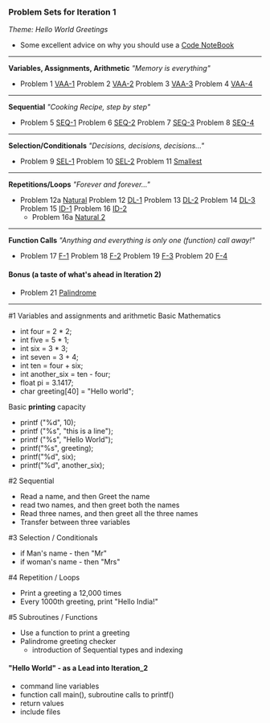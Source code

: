 ### Problem Sets for Iteration 1
_Theme: Hello World Greetings_
- Some excellent advice on why you should use a [Code NoteBook](docs/Java%20Rockstar.md)

---
**Variables, Assignments, Arithmetic** _"Memory is everything"_
- Problem 1 [VAA-1](https://cloudcoder.kgisl.com/cloudcoder/#exercise?c=26,p=940)
  Problem 2  [VAA-2](https://cloudcoder.kgisl.com/cloudcoder/#exercise?c=26,p=941) 
  Problem 3 [VAA-3](https://cloudcoder.kgisl.com/cloudcoder/#exercise?c=26,p=943) 
  Problem 4 [VAA-4](https://cloudcoder.kgisl.com/cloudcoder/#exercise?c=26,p=942)

---
**Sequential** _"Cooking Recipe, step by step"_
- Problem 5 [SEQ-1](https://cloudcoder.kgisl.com/cloudcoder/#exercise?c=26,p=944) 
  Problem 6 [SEQ-2](https://cloudcoder.kgisl.com/cloudcoder/#exercise?c=26,p=945) 
  Problem 7 [SEQ-3](https://cloudcoder.kgisl.com/cloudcoder/#exercise?c=26,p=946) 
  Problem 8 [SEQ-4](https://cloudcoder.kgisl.com/cloudcoder/#exercise?c=26,p=947)

---
**Selection/Conditionals** _"Decisions, decisions, decisions..."_
- Problem 9 [SEL-1](https://cloudcoder.kgisl.com/cloudcoder/#exercise?c=27,p=949) 
  Problem 10 [SEL-2](https://cloudcoder.kgisl.com/cloudcoder/#exercise?c=27,p=948) 
  Problem 11 [Smallest](https://cloudcoder.kgisl.com/cloudcoder/#exercise?c=27,p=888) 

---
**Repetitions/Loops** _"Forever and forever..."_
- Problem 12a [Natural](https://cloudcoder.kgisl.com/cloudcoder/#exercise?c=28,p=909)
  Problem 12 [DL-1](https://cloudcoder.kgisl.com/cloudcoder/#exercise?c=28,p=950) 
  Problem 13 [DL-2](https://cloudcoder.kgisl.com/cloudcoder/#exercise?c=28,p=951) 
  Problem 14 [DL-3](https://cloudcoder.kgisl.com/cloudcoder/#exercise?c=28,p=952) 
  Problem 15 [ID-1](https://cloudcoder.kgisl.com/cloudcoder/#exercise?c=28,p=953) 
  Problem 16 [ID-2](https://cloudcoder.kgisl.com/cloudcoder/#exercise?c=28,p=954) 
  - Problem 16a [Natural 2](https://cloudcoder.kgisl.com/cloudcoder/#exercise?c=28,p=961)

---
**Function Calls** _"Anything and everything is only one (function) call away!"_
- Problem 17 [F-1](https://cloudcoder.kgisl.com/cloudcoder/#exercise?c=30,p=956) 
  Problem 18 [F-2](https://cloudcoder.kgisl.com/cloudcoder/#exercise?c=30,p=955)
  Problem 19 [F-3](https://cloudcoder.kgisl.com/cloudcoder/#exercise?c=30,p=958)
  Problem 20 [F-4](https://cloudcoder.kgisl.com/cloudcoder/#exercise?c=30,p=959)

#### Bonus (a taste of what's ahead in Iteration 2)
- Problem 21 [Palindrome](https://cloudcoder.kgisl.com/cloudcoder/#exercise?c=29,p=960)


---

#1 Variables and assignments and arithmetic
Basic Mathematics 
- int four = 2 * 2;
- int five =  5 * 1;
- int six = 3 * 3;
- int seven = 3 + 4;
- int ten = four + six; 
- int another_six = ten - four; 
- float pi = 3.1417; 
- char greeting[40] = "Hello world";

Basic **printing** capacity 
  - printf ("%d", 10);
  - printf ("%s", "this is a line"); 
  - printf ("%s", "Hello World");
  - printf("%s", greeting);
  - printf("%d", six);
  - printf("%d", another_six);

#2 Sequential
  - Read a name, and then Greet the name
  - read two names, and then greet both the names
  - Read three names, and then greet all the three names
  - Transfer between three variables

#3 Selection / Conditionals
  - if Man's name - then "Mr"
  - if woman's name - then "Mrs"

#4 Repetition  / Loops
  - Print a greeting a 12,000 times
  - Every 1000th greeting, print "Hello India!"

#5 Subroutines / Functions
  - Use a function to print a greeting
  - Palindrome greeting checker
    - introduction of Sequential types and indexing

#### "Hello World" - as a Lead into Iteration_2
  - command line variables
  - function call main(), subroutine calls to printf()
  - return values 
  - include files


